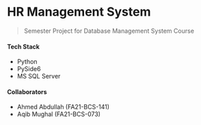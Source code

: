 # HR Management System
> Semester Project for Database Management System Course

#### Tech Stack
- Python
- PySide6
- MS SQL Server

#### Collaborators
- Ahmed Abdullah (FA21-BCS-141)
- Aqib Mughal (FA21-BCS-073)
